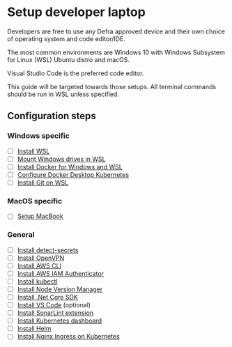 # Setup developer laptop
Developers are free to use any Defra approved device and their own choice of operating system and code editor/IDE.

The most common environments are Windows 10 with Windows Subsystem for Linux (WSL) Ubuntu distro and macOS.

Visual Studio Code is the preferred code editor.

This guide will be targeted towards those setups. All terminal commands should be run in WSL unless specified.

## Configuration steps

### Windows specific
- [ ] [Install WSL](install-wsl.md)
- [ ] [Mount Windows drives in WSL](mount-windows-drives-in-wsl.md)
- [ ] [Install Docker for Windows and WSL](install-docker-for-windows-and-wsl.md)
- [ ] [Configure Docker Desktop Kubernetes](configure-docker-desktop-kubernetes.md)
- [ ] [Install Git on WSL](install-git-on-wsl.md)

### MacOS specific
- [ ] [Setup MacBook](setup-macbook.md)

### General
- [ ] [Install detect-secrets](install-detect-secrets.md)
- [ ] [Install OpenVPN](install-openvpn.md)
- [ ] [Install AWS CLI](install-aws-cli.md)
- [ ] [Install AWS IAM Authenticator](install-aws-iam-authenticator.md)
- [ ] [Install kubectl](install-kubectl.md)
- [ ] [Install Node Version Manager](install-node-version-manager.md)
- [ ] [Install .Net Core SDK](install-dotnet-sdk.md)
- [ ] [Install VS Code](install-vs-code.md) (optional)
- [ ] [Install SonarLint extension](install-sonarlint.md)
- [ ] [Install Kubernetes dashboard](install-kubernetes-dashboard.md)
- [ ] [Install Helm](installing-helm.md)
- [ ] [Install Nginx Ingress on Kubernetes](configure-nginx-ingress-controller.md)

